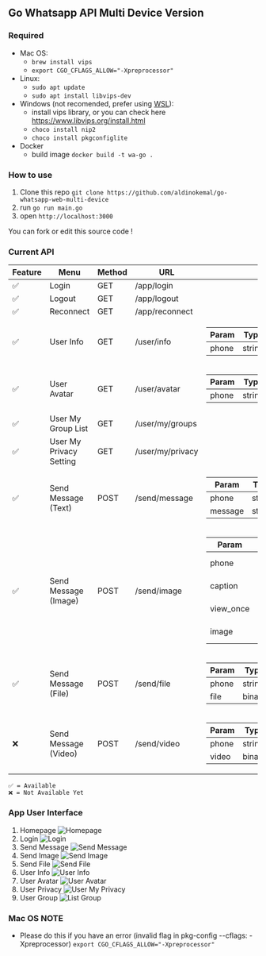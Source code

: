 ## Go Whatsapp API Multi Device Version

### Required

- Mac OS:
    - `brew install vips`
    - `export CGO_CFLAGS_ALLOW="-Xpreprocessor"`
- Linux:
    - `sudo apt update`
    - `sudo apt install libvips-dev`
- Windows (not recomended, prefer using [WSL](https://docs.microsoft.com/en-us/windows/wsl/install)):
    - install vips library, or you can check here https://www.libvips.org/install.html
    - `choco install nip2`
    - `choco install pkgconfiglite`
- Docker
    -  build image `docker build -t wa-go .`


### How to use

1. Clone this repo `git clone https://github.com/aldinokemal/go-whatsapp-web-multi-device`
2. run `go run main.go`
3. open `http://localhost:3000`

You can fork or edit this source code !

### Current API

| Feature | Menu                    | Method | URL              | Payload                                                                                                                                                                                                                                                                                                                                                                                                                                                                       |
|---------|-------------------------|--------|------------------|-------------------------------------------------------------------------------------------------------------------------------------------------------------------------------------------------------------------------------------------------------------------------------------------------------------------------------------------------------------------------------------------------------------------------------------------------------------------------------|
| ✅       | Login                   | GET    | /app/login       |                                                                                                                                                                                                                                                                                                                                                                                                                                                                               |
| ✅       | Logout                  | GET    | /app/logout      |                                                                                                                                                                                                                                                                                                                                                                                                                                                                               |  
| ✅       | Reconnect               | GET    | /app/reconnect   |                                                                                                                                                                                                                                                                                                                                                                                                                                                                               | 
| ✅       | User Info               | GET    | /user/info       | <table> <thead> <tr> <th>Param</th> <th>Type</th> <th>Type</th> <th>Example</th> </tr></thead> <tbody> <tr> <td>phone</td><td>string</td><td>querystring</td><td>6289685024099</td></tr></tbody></table>                                                                                                                                                                                                                                                                      |
| ✅       | User Avatar             | GET    | /user/avatar     | <table> <thead> <tr> <th>Param</th> <th>Type</th> <th>Type</th> <th>Example</th> </tr></thead> <tbody> <tr> <td>phone</td><td>string</td><td>querystring</td><td>6289685024099</td></tr></tbody></table>                                                                                                                                                                                                                                                                      |
| ✅       | User My Group List      | GET    | /user/my/groups  |                                                                                                                                                                                                                                                                                                                                                                                                                                                                               |
| ✅       | User My Privacy Setting | GET    | /user/my/privacy |                                                                                                                                                                                                                                                                                                                                                                                                                                                                               |
| ✅       | Send Message (Text)     | POST   | /send/message    | <table> <thead> <tr> <th>Param</th> <th>Type</th> <th>Type</th> <th>Example</th> </tr></thead> <tbody> <tr> <td>phone</td><td>string</td><td>form-data</td><td>6289685024099</td></tr><tr> <td>message</td><td>string</td><td>form-data</td><td>Hello guys this is testing</td></tr></tbody></table>                                                                                                                                                                          |
| ✅       | Send Message (Image)    | POST   | /send/image      | <table> <thead> <tr> <th>Param</th> <th>Type</th> <th>Type</th> <th>Example</th> </tr></thead> <tbody> <tr> <td>phone</td><td>string</td><td>form-data</td><td>6289685024099</td></tr><tr> <td>caption</td><td>string</td><td>form-data</td><td>Hello guys this is caption</td></tr><tr> <td>view_once</td><td>bool</td><td>form-data</td><td>false</td></tr><tr> <td>image</td><td>binary</td><td>form-data</td><td>image/jpg,image/jpeg,image/png</td></tr></tbody></table> | 
| ✅       | Send Message (File)     | POST   | /send/file       | <table><thead><tr><th>Param</th><th>Type</th><th>Type</th><th>Example</th></tr></thead><tbody><tr><td>phone</td><td>string</td><td>form-data</td><td>6289685024099</td></tr><tr><td>file</td><td>binary</td><td>form-data</td><td>any (max: 10MB)</td></tr></tbody></table>                                                                                                                                                                                                   | 
| ❌       | Send Message (Video)    | POST   | /send/video      | <table><thead><tr><th>Param</th><th>Type</th><th>Type</th><th>Example</th></tr></thead><tbody><tr><td>phone</td><td>string</td><td>form-data</td><td>6289685024099</td></tr><tr><td>video</td><td>binary</td><td>form-data</td><td>mp4/avi/mkv</td></tr></tbody></table>                                                                                                                                                                                                      | 

```
✅ = Available
❌ = Not Available Yet
```

### App User Interface

1. Homepage  ![Homepage](https://i.ibb.co/gWnzy2F/Screen-Shot-2022-02-13-at-12-55-39.png)
2. Login  ![Login](https://i.ibb.co/Yp3YJKM/Screen-Shot-2022-02-13-at-12-55-54.png)
3. Send Message ![Send Message](https://i.ibb.co/YcSfvmP/Screen-Shot-2022-02-13-at-12-58-58.png)
4. Send Image ![Send Image](https://i.ibb.co/HDVJZSN/Screen-Shot-2022-02-13-at-12-59-06.png)
5. Send File ![Send File](https://i.ibb.co/XxNnsQ8/Screen-Shot-2022-02-13-at-12-59-14.png)
6. User Info  ![User Info](https://i.ibb.co/BC0mNT7/Screen-Shot-2022-02-13-at-13-00-57.png)
6. User Avatar  ![User Avatar](https://i.ibb.co/TkzPbLZ/Screen-Shot-2022-02-13-at-13-01-39.png)
7. User Privacy ![User My Privacy](https://i.ibb.co/RQcC5m9/Screen-Shot-2022-02-13-at-12-58-47.png)
8. User Group  ![List Group](https://i.ibb.co/GM9fhQD/Screen-Shot-2022-02-13-at-12-57-19.png)

### Mac OS NOTE

- Please do this if you have an error (invalid flag in pkg-config --cflags: -Xpreprocessor)
  `export CGO_CFLAGS_ALLOW="-Xpreprocessor"`
